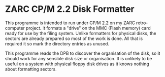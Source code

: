 # ZARC CP/M 2.2 Disk Formatter
This programme is intended to run under CP/M 2.2 on my ZARC retro-computer project. It formats a "drive" on the MMC (Flash memory) card ready for use by the filing system. Unlike formatters for physical disks, the sectors are already prepared so most of the work is done. All that is required it so mark the directory entries as unused.

This programme reads the DPB to discover the organisation of the disk, so it should work for any sensible disk size or organisation. It is unlikely to be useful on a system with physical floppy disk drives as it knows nothing about formatting sectors.
